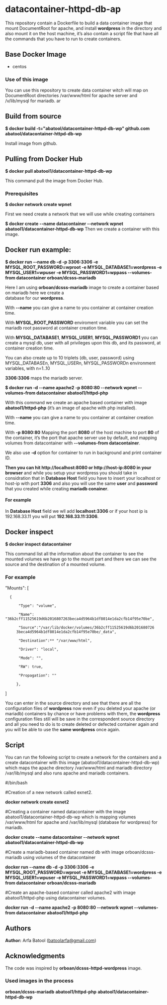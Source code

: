 # datacontainer-httpd-db-ap
This repository contain a Dockerfile to build a data container image that mount DocumentRoot for apache, and install **wordpress** in the directory and also mount it on the host machine, it’s also contain a script file that have all the commands that you have to run to create containers. 

## Base Docker Image
* centos

### Use of this image

You can use this repository to create data container witch will map on DocumentRoot directories /var/www/html for apache server and /v/lib/mysql for mariadb.
ar
## Build from source

**$ docker build -t="abatool/datacontainer-httpd-db-wp" github.com abatool/datacontainer-httpd-db-wp**

Install image from github.

## Pulling from Docker Hub

**$ docker pull abatool1/datacontainer-httpd-db-wp**

This command pull the image from Docker Hub.

### Prerequisites 

**$ docker network create wpnet**
 
First we need create a network that we will use while creating containers

**$ docker create --name datacontainer --network wpnet abatool1/datacontainer-httpd-db-wp**
Then we create a container with this image.

## Docker run example:

**$ docker run --name db -d -p 3306:3306 -e MYSQL_ROOT_PASSWORD=wproot -e MYSQL_DATABASE1=wordpress -e MYSQL_USER1=wpuser -e MYSQL_PASSWORD1=wppass --volumes-from datacontainer orboan/dcsss-mariadb**

Here I am using **orboan/dcsss-mariadb** image to create a container based on mariadb here we create a     
database for our **wordpress**.

With **--name** you can give a name to you container at container creation time.

With **MYSQL_ROOT_PASSWORD** enviroment variable you can set the mariadb root password at container creation time.

With **MYSQL_DATABASE1**, **MYSQL_USER1**, **MYSQL_PASSWORD1** you can create a mysql db, user with all privileges upon this db, and its password, at container creation time.

You can also create up to 10 triplets (db, user, password) using MYSQL_DATABASEn, MYSQL_USERn, MYSQL_PASSWORDn environment variables, with n=1..10

**3306:3306** maps the mariadb server. 

**$ docker run -d --name apache2 -p 8080:80 --network wpnet --volumes-from datacontainer abatool1/httpd-php**

With this command we create an apache based container with image **abatool1/httpd-php** (it’s an image of apache with php installed). 

With **--name** you can give a name to you container at container creation time. 

With **-p 8080:80** Mapping the port **8080** of the host machine to port **80** of the container, it’s the port that apache server use by default, and mapping volumes from datacontainer with **--volumes-from datacontainer**.

We also use **-d** option for container to run in background and print container ID.

**Then you can hit http://localhost:8080 or http://host-ip:8080 in your browser** and while you setup your wordpress you should take in considration that in **__Database Host__** field you have to insert your localhost or host-ip with port **3306** and also you will use the same **user** and **password** that you created while creating **mariadb conainer**.

#### For example
In **__Database Host__** field we wll add **localhost:3306** or if your host ip is 192.168.33.11 you will put **192.168.33.11:3306**.

## Docker inspect

**$ docker inspect datacontainer**

This command list all the information about the container to see the mounted volumes we have go to the mount part and there we can see the source and the destination of a mounted volume.

### For example

  "Mounts": [
   
      {

          "Type": "volume",
       
          "Name": "36b2cff11525619d6b2016807263beca4d5964b1df8014e1da2cfb14f95e70be",
        
          "Source":"/var/lib/docker/volumes/36b2cff11525619d6b201680726
         3beca4d5964b1df8014e1da2cfb14f95e70be/_data",
         
          "Destination":** "/var/www/html",
          
          "Driver": "local",
        
          "Mode": "",
         
          "RW": true,
          
          "Propagation": ""
           
         },
   ]

You can enter in the source directory and see that there are all the configuration files of **wordpress** now even if you deleted  your apache (or mariadb)  containers by chance or have problems with them, the **wordpress** configuration files still will be  save in the correspondent source directory and all you need to do is to create deleted or defected container again and you will be able to use the **same wordpress** once again.

## Script

You can run the following script to create a network for the containers and a create datacontainer with this image (abatool1/datacontainer-httpd-db-wp) which maps the apache directory /var/www/html and mariadb directory /var/lib/mysql and also runs apache and mariadb containers.


#/bin/bash

#Creation of a new network called exnet2.

**docker network create exnet2**

#Creating a container named datacontainer with the image abatool1/datacontainer-httpd-db-wp which is mapping volumes /var/www/html for apache and /var/lib/mysql (database for wordpress) for mariadb.

**docker create --name datacontainer --network wpnet abatool1/datacontainer-httpd-db-wp**

#Create a mariadb-based container named db with image orboan/dcsss-mariadb using volumes of the datacontainer

**docker run --name db -d -p 3306:3306 -e MYSQL_ROOT_PASSWORD=wproot -e MYSQL_DATABASE1=wordpress -e MYSQL_USER1=wpuser -e MYSQL_PASSWORD1=wppass --volumes-from datacontainer orboan/dcsss-mariadb**

#Create an apache-based container called apache2 with image abatool1/httpd-php using datacontainer volumes.

**docker run -d --name apache2 -p 8080:80 --network wpnet --volumes-from datacontainer abatool1/httpd-php**

## Authors
**Author:** Arfa Batool (batoolarfa@gmail.com)

## Acknowledgments
The code was inspired by **orboan/dcsss-httpd-wordpress** image.

### Used images in the process
**orboan/dcsss-mariadb**
**abatool1/httpd-php**
**abatool1/datacontainer-httpd-db-wp**


